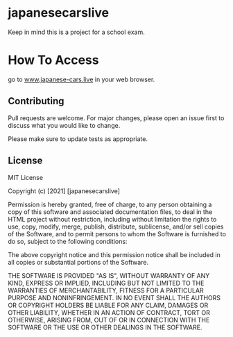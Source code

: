 # japanesecarslive

Keep in mind this is a project for a school exam.

# How To Access

go to www.japanese-cars.live in your web browser.

## Contributing
Pull requests are welcome. For major changes, please open an issue first to discuss what you would like to change.

Please make sure to update tests as appropriate.

## License

MIT License

Copyright (c) [2021] [japanesecarslive]

Permission is hereby granted, free of charge, to any person obtaining a copy
of this software and associated documentation files, to deal
in the HTML project without restriction, including without limitation the rights
to use, copy, modify, merge, publish, distribute, sublicense, and/or sell
copies of the Software, and to permit persons to whom the Software is
furnished to do so, subject to the following conditions:

The above copyright notice and this permission notice shall be included in all
copies or substantial portions of the Software.

THE SOFTWARE IS PROVIDED "AS IS", WITHOUT WARRANTY OF ANY KIND, EXPRESS OR
IMPLIED, INCLUDING BUT NOT LIMITED TO THE WARRANTIES OF MERCHANTABILITY,
FITNESS FOR A PARTICULAR PURPOSE AND NONINFRINGEMENT. IN NO EVENT SHALL THE
AUTHORS OR COPYRIGHT HOLDERS BE LIABLE FOR ANY CLAIM, DAMAGES OR OTHER
LIABILITY, WHETHER IN AN ACTION OF CONTRACT, TORT OR OTHERWISE, ARISING FROM,
OUT OF OR IN CONNECTION WITH THE SOFTWARE OR THE USE OR OTHER DEALINGS IN THE
SOFTWARE.
